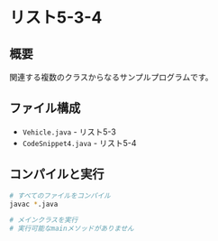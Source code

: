# リスト5-3-4

## 概要
関連する複数のクラスからなるサンプルプログラムです。

## ファイル構成
- `Vehicle.java` - リスト5-3
- `CodeSnippet4.java` - リスト5-4

## コンパイルと実行
```bash
# すべてのファイルをコンパイル
javac *.java

# メインクラスを実行
# 実行可能なmainメソッドがありません
```

